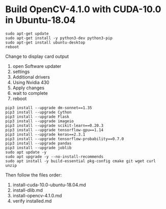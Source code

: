 # Build OpenCV-4.1.0 with CUDA-10.0 in Ubuntu-18.04

```
sudo apt-get update
sudo apt-get install -y python3-dev python3-pip
sudo apt-get install ubuntu-desktop
reboot
```

Change to display card output
1. open Software updater 
2. settings
3. Additional drivers 
4. Using Nvidia 430 
5. Apply changes 
6. wait to complete 
7. reboot

```
pip3 install --upgrade dm-sonnet==1.35
pip3 install --upgrade Cython
pip3 install --upgrade Flask
pip3 install --upgrade imageio
pip3 install --upgrade scikit-learn==0.20.3
pip3 install --upgrade tensorflow-gpu==1.14
pip3 install --upgrade keras==2.3.1
pip3 install --upgrade tensorflow-probability==0.7.0
pip3 install --upgrade pandas
pip3 install --upgrade joblib
sudo apt update -y
sudo apt upgrade -y --no-install-recommends
sudo apt install -y build-essential pkg-config cmake git wget curl unzip
```

Then follow the files order:
1. install-cuda-10.0-ubuntu-18.04.md
2. install-dlib.md
3. install-opencv-4.1.0.md
4. verify installed.md
